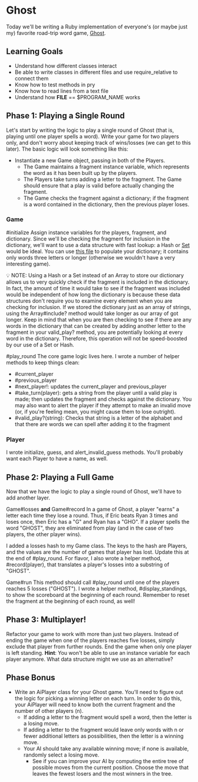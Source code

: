 # Ghost
Today we'll be writing a Ruby implementation of everyone's (or maybe just my) favorite road-trip word game, [Ghost](https://en.wikipedia.org/wiki/Ghost_(game)).

## Learning Goals
* Understand how different classes interact
* Be able to write classes in different files and use require_relative to connect them
* Know how to test methods in pry
* Know how to read lines from a text file
* Understand how __FILE__ == $PROGRAM_NAME works

## Phase 1: Playing a Single Round
Let's start by writing the logic to play a single round of Ghost (that is, playing until one player spells a word). Write your game for two players only, and don't worry about keeping track of wins/losses (we can get to this later). The basic logic will look something like this:

* Instantiate a new Game object, passing in both of the Players.
  * The Game maintains a fragment instance variable, which represents the word as it has been built up by the players.
  * The Players take turns adding a letter to the fragment. The Game should ensure that a play is valid before actually changing the fragment.
  * The Game checks the fragment against a dictionary; if the fragment is a word contained in the dictionary, then the previous player loses.

### Game

#initialize
Assign instance variables for the players, fragment, and dictionary. Since we'll be checking the fragment for inclusion in the dictionary, we'll want to use a data structure with fast lookup: a Hash or [Set](http://ruby-doc.org/stdlib-2.4.2/libdoc/set/rdoc/Set.html) would be ideal. You can use [this file](https://assets.aaonline.io/fullstack/ruby/projects/ghost/dictionary.txt) to populate your dictionary; it contains only words three letters or longer (otherwise we wouldn't have a very interesting game).

💡 NOTE: Using a Hash or a Set instead of an Array to store our dictionary allows us to very quickly check if the fragment is included in the dictionary. In fact, the amount of time it would take to see if the fragment was included would be independent of how long the dictionary is because these data structures don't require you to examine every element when you are checking for inclusion. If we stored the dictionary just as an array of strings, using the Array#include? method would take longer as our array of got longer. Keep in mind that when you are then checking to see if there are any words in the dictionary that can be created by adding another letter to the fragment in your valid_play? method, you are potentially looking at every word in the dictionary. Therefore, this operation will not be speed-boosted by our use of a Set or Hash.

#play_round
The core game logic lives here. I wrote a number of helper methods to keep things clean:

* #current_player
* #previous_player
* #next_player!: updates the current_player and previous_player
* #take_turn(player): gets a string from the player until a valid play is made; then updates the fragment and checks against the dictionary. You may also want to alert the player if they attempt to make an invalid move (or, if you're feeling mean, you might cause them to lose outright).
* #valid_play?(string): Checks that string is a letter of the alphabet and that there are words we can spell after adding it to the fragment

### Player
I wrote initialize, guess, and alert_invalid_guess methods. You'll probably want each Player to have a name, as well.

## Phase 2: Playing a Full Game
Now that we have the logic to play a single round of Ghost, we'll have to add another layer.

Game#losses **and** Game#record
In a game of Ghost, a player "earns" a letter each time they lose a round. Thus, if Eric beats Ryan 3 times and loses once, then Eric has a "G" and Ryan has a "GHO". If a player spells the word "GHOST", they are eliminated from play (and in the case of two players, the other player wins).

I added a losses hash to my Game class. The keys to the hash are Players, and the values are the number of games that player has lost. Update this at the end of #play_round. For flavor, I also wrote a helper method, #record(player), that translates a player's losses into a substring of "GHOST".

Game#run
This method should call #play_round until one of the players reaches 5 losses ("GHOST"). I wrote a helper method, #display_standings, to show the scoreboard at the beginning of each round. Remember to reset the fragment at the beginning of each round, as well!

## Phase 3: Multiplayer!
Refactor your game to work with more than just two players. Instead of ending the game when one of the players reaches five losses, simply exclude that player from further rounds. End the game when only one player is left standing. **Hint**: You won't be able to use an instance variable for each player anymore. What data structure might we use as an alternative?

## Phase Bonus
* Write an AiPlayer class for your Ghost game. You'll need to figure out the logic for picking a winning letter on each turn. In order to do this, your AiPlayer will need to know both the current fragment and the number of other players (n).
  * If adding a letter to the fragment would spell a word, then the letter is a losing move.
  * If adding a letter to the fragment would leave only words with n or fewer additional letters as possibilities, then the letter is a winning move.
  * Your AI should take any available winning move; if none is available, randomly select a losing move.
    * See if you can improve your AI by computing the entire tree of possible moves from the current position. Choose the move that leaves the fewest losers and the most winners in the tree.
